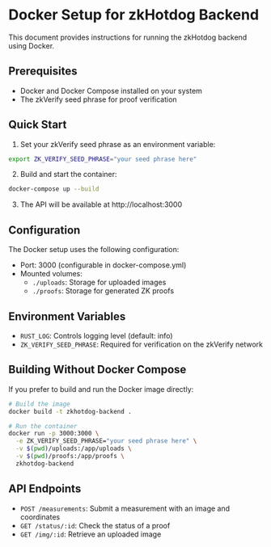 # Docker Setup for zkHotdog Backend

This document provides instructions for running the zkHotdog backend using Docker.

## Prerequisites

- Docker and Docker Compose installed on your system
- The zkVerify seed phrase for proof verification

## Quick Start

1. Set your zkVerify seed phrase as an environment variable:

```bash
export ZK_VERIFY_SEED_PHRASE="your seed phrase here"
```

2. Build and start the container:

```bash
docker-compose up --build
```

3. The API will be available at http://localhost:3000

## Configuration

The Docker setup uses the following configuration:

- Port: 3000 (configurable in docker-compose.yml)
- Mounted volumes:
  - `./uploads`: Storage for uploaded images
  - `./proofs`: Storage for generated ZK proofs

## Environment Variables

- `RUST_LOG`: Controls logging level (default: info)
- `ZK_VERIFY_SEED_PHRASE`: Required for verification on the zkVerify network

## Building Without Docker Compose

If you prefer to build and run the Docker image directly:

```bash
# Build the image
docker build -t zkhotdog-backend .

# Run the container
docker run -p 3000:3000 \
  -e ZK_VERIFY_SEED_PHRASE="your seed phrase here" \
  -v $(pwd)/uploads:/app/uploads \
  -v $(pwd)/proofs:/app/proofs \
  zkhotdog-backend
```

## API Endpoints

- `POST /measurements`: Submit a measurement with an image and coordinates
- `GET /status/:id`: Check the status of a proof
- `GET /img/:id`: Retrieve an uploaded image